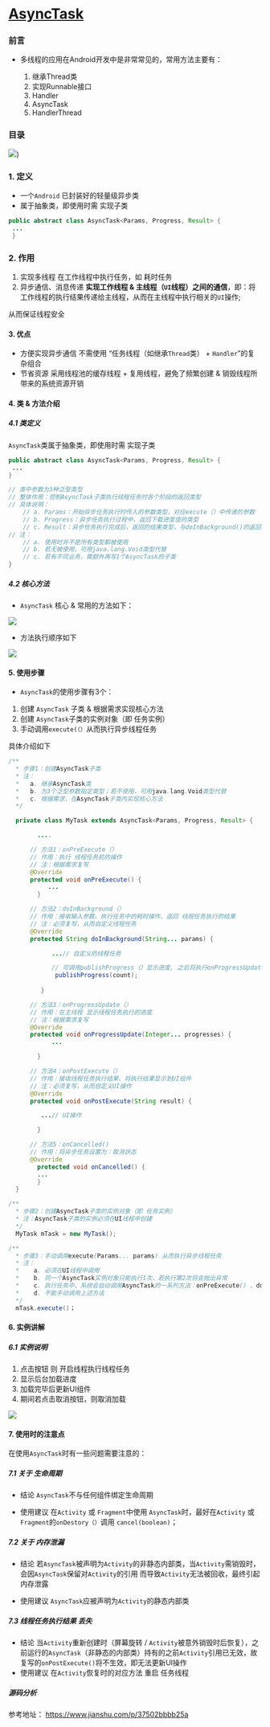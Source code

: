 # [AsyncTask]( https://www.jianshu.com/p/ee1342fcf5e7 )

### 前言

- 多线程的应用在Android开发中是非常常见的，常用方法主要有：

	1. 继承Thread类
	2. 实现Runnable接口
	3. Handler
	4. AsyncTask
	5. HandlerThread

### 目录

![](https://upload-images.jianshu.io/upload_images/944365-17b1bb1095f4fdaa.png?imageMogr2/auto-orient/strip|imageView2/2/w/1200/format/webp))



### 1. 定义

- 一个`Android` 已封装好的轻量级异步类
- 属于抽象类，即使用时需 实现子类

```java
public abstract class AsyncTask<Params, Progress, Result> { 
 ... 
 }
```

### 2. 作用

1. 实现多线程
   在工作线程中执行任务，如 耗时任务
2. 异步通信、消息传递
   **实现工作线程 & 主线程（`UI`线程）之间的通信**，即：将工作线程的执行结果传递给主线程，从而在主线程中执行相关的`UI`操作;

 从而保证线程安全 

#### 3. 优点

- 方便实现异步通信
  不需使用 “任务线程（如继承`Thread`类） + `Handler`”的复杂组合
- 节省资源
  采用线程池的缓存线程 + 复用线程，避免了频繁创建 & 销毁线程所带来的系统资源开销

#### 4. 类 & 方法介绍

##### 4.1 类定义

 `AsyncTask`类属于抽象类，即使用时需 实现子类 

```java
public abstract class AsyncTask<Params, Progress, Result> { 
 ... 
}

// 类中参数为3种泛型类型
// 整体作用：控制AsyncTask子类执行线程任务时各个阶段的返回类型
// 具体说明：
    // a. Params：开始异步任务执行时传入的参数类型，对应excute（）中传递的参数
    // b. Progress：异步任务执行过程中，返回下载进度值的类型
    // c. Result：异步任务执行完成后，返回的结果类型，与doInBackground()的返回值类型保持一致
// 注：
    // a. 使用时并不是所有类型都被使用
    // b. 若无被使用，可用java.lang.Void类型代替
    // c. 若有不同业务，需额外再写1个AsyncTask的子类
}
```

##### 4.2 核心方法

-  `AsyncTask` 核心 & 常用的方法如下： 

![](https://upload-images.jianshu.io/upload_images/944365-153fb37764704129.png?imageMogr2/auto-orient/strip|imageView2/2/w/1130/format/webp)

-  方法执行顺序如下 

![](https://upload-images.jianshu.io/upload_images/944365-31df794006c69621.png?imageMogr2/auto-orient/strip|imageView2/2/w/1140/format/webp)

#### 5. 使用步骤

- `AsyncTask`的使用步骤有3个：

1. 创建 `AsyncTask` 子类 & 根据需求实现核心方法
2. 创建 `AsyncTask`子类的实例对象（即 任务实例）
3. 手动调用`execute(（）`从而执行异步线程任务

 具体介绍如下 

```java
/**
  * 步骤1：创建AsyncTask子类
  * 注： 
  *   a. 继承AsyncTask类
  *   b. 为3个泛型参数指定类型；若不使用，可用java.lang.Void类型代替
  *   c. 根据需求，在AsyncTask子类内实现核心方法
  */

  private class MyTask extends AsyncTask<Params, Progress, Result> {

        ....

      // 方法1：onPreExecute（）
      // 作用：执行 线程任务前的操作
      // 注：根据需求复写
      @Override
      protected void onPreExecute() {
           ...
        }

      // 方法2：doInBackground（）
      // 作用：接收输入参数、执行任务中的耗时操作、返回 线程任务执行的结果
      // 注：必须复写，从而自定义线程任务
      @Override
      protected String doInBackground(String... params) {

            ...// 自定义的线程任务

            // 可调用publishProgress（）显示进度, 之后将执行onProgressUpdate（）
             publishProgress(count);
              
         }

      // 方法3：onProgressUpdate（）
      // 作用：在主线程 显示线程任务执行的进度
      // 注：根据需求复写
      @Override
      protected void onProgressUpdate(Integer... progresses) {
            ...

        }

      // 方法4：onPostExecute（）
      // 作用：接收线程任务执行结果、将执行结果显示到UI组件
      // 注：必须复写，从而自定义UI操作
      @Override
      protected void onPostExecute(String result) {

         ...// UI操作

        }

      // 方法5：onCancelled()
      // 作用：将异步任务设置为：取消状态
      @Override
        protected void onCancelled() {
        ...
        }
  }

/**
  * 步骤2：创建AsyncTask子类的实例对象（即 任务实例）
  * 注：AsyncTask子类的实例必须在UI线程中创建
  */
  MyTask mTask = new MyTask();

/**
  * 步骤3：手动调用execute(Params... params) 从而执行异步线程任务
  * 注：
  *    a. 必须在UI线程中调用
  *    b. 同一个AsyncTask实例对象只能执行1次，若执行第2次将会抛出异常
  *    c. 执行任务中，系统会自动调用AsyncTask的一系列方法：onPreExecute() 、doInBackground()、onProgressUpdate() 、onPostExecute() 
  *    d. 不能手动调用上述方法
  */
  mTask.execute()；
```

#### 6. 实例讲解

##### 6.1 实例说明

1. 点击按钮 则 开启线程执行线程任务
2. 显示后台加载进度
3. 加载完毕后更新UI组件
4. 期间若点击取消按钮，则取消加载

![](https://upload-images.jianshu.io/upload_images/944365-23bdf9a3bc62e825.gif?imageMogr2/auto-orient/strip|imageView2/2/w/380/format/webp)

#### 7. 使用时的注意点

 在使用`AsyncTask`时有一些问题需要注意的： 

##### 7.1 关于 生命周期

- 结论
   `AsyncTask`不与任何组件绑定生命周期

- 使用建议
   在`Activity` 或 `Fragment`中使用 `AsyncTask`时，最好在`Activity` 或 `Fragment`的`onDestory（）`调用 `cancel(boolean)`；

##### 7.2 关于 内存泄漏

- 结论
   若`AsyncTask`被声明为`Activity`的非静态内部类，当`Activity`需销毁时，会因`AsyncTask`保留对`Activity`的引用 而导致`Activity`无法被回收，最终引起内存泄露

- 使用建议
   `AsyncTask`应被声明为`Activity`的静态内部类

##### 7.3 线程任务执行结果 丢失

- 结论
   当`Activity`重新创建时（屏幕旋转 / `Activity`被意外销毁时后恢复），之前运行的`AsyncTask`（非静态的内部类）持有的之前`Activity`引用已无效，故复写的`onPostExecute()`将不生效，即无法更新UI操作
- 使用建议
   在`Activity`恢复时的对应方法 重启 任务线程

##### 源码分析

参考地址： https://www.jianshu.com/p/37502bbbb25a 